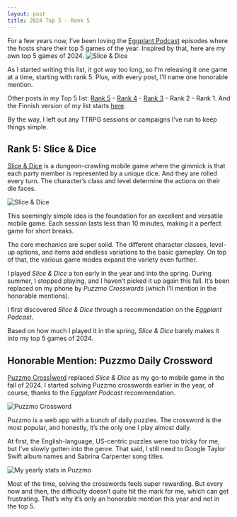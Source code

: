 ```yaml
---
layout: post
title: 2024 Top 5 - Rank 5
---
```

For a few years now, I’ve been loving the [Eggplant Podcast](https://eggplant.show/) episodes where the hosts share their top 5 games of the year. Inspired by that, here are my own top 5 games of 2024.
![Slice & Dice](https://anttiki.github.io/images/slice-n-dice.png "Slice & Dice")

As I started writing this list, it got way too long, so I’m releasing it one game at a time, starting with rank 5. Plus, with every post, I’ll name one honorable mention.

Other posts in my Top 5 list: [Rank 5](https://anttiki.github.io/Top-5-2024-rank-5/) - [Rank 4](https://anttiki.github.io/Top-5-2024-Rank-4/) - [Rank 3](https://anttiki.github.io/Top-5-2024-Rank-3/) - Rank 2 - Rank 1. And the Finnish version of my list starts [here](https://anttiki.github.io/Top-5-2024-Sija-5/).

By the way, I left out any TTRPG sessions or campaigns I’ve run to keep things simple.

## Rank 5: Slice & Dice

[Slice & Dice](https://tann.itch.io/slice-dice) is a dungeon-crawling mobile game where the gimmick is that each party member is represented by a unique dice. And they are rolled every turn. The character’s class and level determine the actions on their die faces.

![Slice & Dice](https://anttiki.github.io/images/slice-n-dice.png "Slice & Dice")

This seemingly simple idea is the foundation for an excellent and versatile mobile game. Each session lasts less than 10 minutes, making it a perfect game for short breaks.

The core mechanics are super solid. The different character classes, level-up options, and items add endless variations to the basic gameplay. On top of that, the various game modes expand the variety even further.

I played *Slice & Dice* a ton early in the year and into the spring. During summer, I stopped playing, and I haven’t picked it up again this fall. It’s been replaced on my phone by *Puzzmo Crosswords* (which I’ll mention in the honorable mentions).

I first discovered *Slice & Dice* through a recommendation on the *Eggplant Podcast*.

Based on how much I played it in the spring, *Slice & Dice* barely makes it into my top 5 games of 2024.

## Honorable Mention: Puzzmo Daily Crossword

[Puzzmo Cross\|word](https://www.puzzmo.com/game/crossword) replaced *Slice & Dice* as my go-to mobile game in the fall of 2024. I started solving Puzzmo crosswords earlier in the year, of course, thanks to the *Eggplant Podcast* recommendation.

![Puzzmo Crossword](https://anttiki.github.io/images/puzzmo1.jpg "Puzzmo Crossword")

Puzzmo is a web app with a bunch of daily puzzles. The crossword is the most popular, and honestly, it’s the only one I play almost daily.

At first, the English-language, US-centric puzzles were too tricky for me, but I’ve slowly gotten into the genre. That said, I still need to Google Taylor Swift album names and Sabrina Carpenter song titles.

![My yearly stats in Puzzmo](https://anttiki.github.io/images/puzzmo2.jpg "My yearly stats in Puzzmo")

Most of the time, solving the crosswords feels super rewarding. But every now and then, the difficulty doesn’t quite hit the mark for me, which can get frustrating. That’s why it’s only an honorable mention this year and not in the top 5.
```